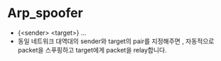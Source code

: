 # Arp_spoofer
* {\<sender> \<target>} ...
* 동일 네트워크 대역대의 sender와 target의 pair를 지정해주면 , 자동적으로 packet을 스푸핑하고 target에게 packet을 relay합니다.
